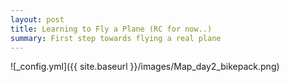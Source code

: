 ```yaml
---
layout: post
title: Learning to Fly a Plane (RC for now..)
summary: First step towards flying a real plane
---
```


![_config.yml]({{ site.baseurl }}/images/Map_day2_bikepack.png)
